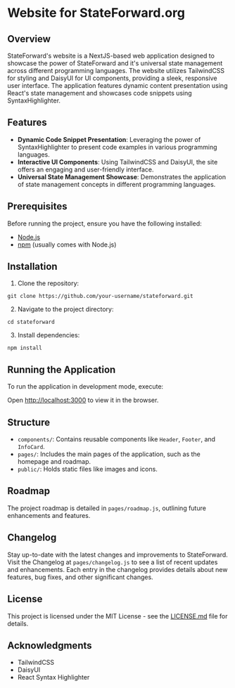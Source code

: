 # Website for StateForward.org

## Overview

StateForward's website is a NextJS-based web application designed to showcase the power of StateForward and it's universal state management across different programming languages. The website utilizes TailwindCSS for styling and DaisyUI for UI components, providing a sleek, responsive user interface. The application features dynamic content presentation using React's state management and showcases code snippets using SyntaxHighlighter.

## Features

- **Dynamic Code Snippet Presentation**: Leveraging the power of SyntaxHighlighter to present code examples in various programming languages.
- **Interactive UI Components**: Using TailwindCSS and DaisyUI, the site offers an engaging and user-friendly interface.
- **Universal State Management Showcase**: Demonstrates the application of state management concepts in different programming languages.

## Prerequisites

Before running the project, ensure you have the following installed:
- [Node.js](https://nodejs.org/)
- [npm](https://www.npmjs.com/) (usually comes with Node.js)

## Installation

1. Clone the repository:

``` 
git clone https://github.com/your-username/stateforward.git
``` 

2. Navigate to the project directory:

``` 
cd stateforward
``` 

3. Install dependencies:

``` 
npm install
``` 

## Running the Application

To run the application in development mode, execute:

Open [http://localhost:3000](http://localhost:3000) to view it in the browser.

## Structure

- `components/`: Contains reusable components like `Header`, `Footer`, and `InfoCard`.
- `pages/`: Includes the main pages of the application, such as the homepage and roadmap.
- `public/`: Holds static files like images and icons.

## Roadmap

The project roadmap is detailed in `pages/roadmap.js`, outlining future enhancements and features.

## Changelog

Stay up-to-date with the latest changes and improvements to StateForward. Visit the Changelog at `pages/changelog.js` to see a list of recent updates and enhancements. Each entry in the changelog provides details about new features, bug fixes, and other significant changes.

## License

This project is licensed under the MIT License - see the [LICENSE.md](LINK_TO_LICENSE) file for details.

## Acknowledgments

- TailwindCSS
- DaisyUI
- React Syntax Highlighter
